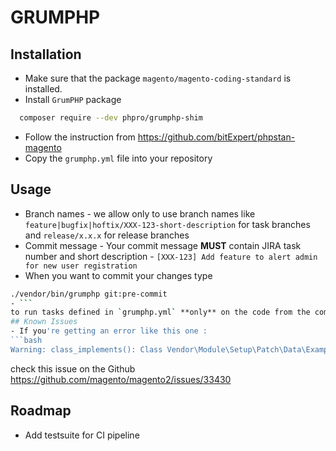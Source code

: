 # GRUMPHP
## Installation
- Make sure that the package `magento/magento-coding-standard` is installed.
- Install `GrumPHP` package
```bash
  composer require --dev phpro/grumphp-shim
 ```
- Follow the instruction from https://github.com/bitExpert/phpstan-magento
- Copy the `grumphp.yml` file into your repository

## Usage
- Branch names - we allow only to use branch names like `feature|bugfix|hoftix/XXX-123-short-description` for task branches and `release/x.x.x` for release branches
- Commit message - Your commit message **MUST** contain JIRA task number and short description - `[XXX-123] Add feature to alert admin for new user registration`
- When you want to commit your changes type 
```bash
./vendor/bin/grumphp git:pre-commit
- ```
to run tasks defined in `grumphp.yml` **only** on the code from the commit
## Known Issues
- If you're getting an error like this one : 
```bash
Warning: class_implements(): Class Vendor\Module\Setup\Patch\Data\ExamplePatch does not exist and could not be loaded in /dev/tests/static/framework/Magento/CodeMessDetector/Rule/Design/AllPurposeAction.php on line 35
```
check this issue on the Github https://github.com/magento/magento2/issues/33430

## Roadmap
- Add testsuite for CI pipeline
